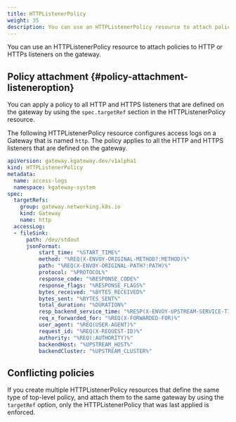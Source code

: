 ```yaml
---
title: HTTPListenerPolicy
weight: 35
description: You can use an HTTPListenerPolicy resource to attach policies to HTTP or HTTPs listeners on the gateway. 
---
```


You can use an HTTPListenerPolicy resource to attach policies to HTTP or HTTPs listeners on the gateway.

## Policy attachment {#policy-attachment-listeneroption}

<!--

Learn more about how you can attach policies to HTTP or HTTPS listeners. 

### Option 1: Attach the policy to all listeners on the gateway (`targetRefs`) -->

You can apply a policy to all HTTP and HTTPS listeners that are defined on the gateway by using the `spec.targetRef` section in the HTTPListenerPolicy resource. 

The following HTTPListenerPolicy resource configures access logs on a Gateway that is named `http`. The policy applies to all the HTTP and HTTPS listeners that are defined on the gateway. 

```yaml {hl_lines=[7,8,9,10]} 
apiVersion: gateway.kgateway.dev/v1alpha1
kind: HTTPListenerPolicy
metadata:
  name: access-logs
  namespace: kgateway-system
spec:
  targetRefs:
    group: gateway.networking.k8s.io
    kind: Gateway
    name: http
  accessLog:
  - fileSink:
      path: /dev/stdout
      jsonFormat:
          start_time: "%START_TIME%"
          method: "%REQ(X-ENVOY-ORIGINAL-METHOD?:METHOD)%"
          path: "%REQ(X-ENVOY-ORIGINAL-PATH?:PATH)%"
          protocol: "%PROTOCOL%"
          response_code: "%RESPONSE_CODE%"
          response_flags: "%RESPONSE_FLAGS%"
          bytes_received: "%BYTES_RECEIVED%"
          bytes_sent: "%BYTES_SENT%"
          total_duration: "%DURATION%"
          resp_backend_service_time: "%RESP(X-ENVOY-UPSTREAM-SERVICE-TIME)%"
          req_x_forwarded_for: "%REQ(X-FORWARDED-FOR)%"
          user_agent: "%REQ(USER-AGENT)%"
          request_id: "%REQ(X-REQUEST-ID)%"
          authority: "%REQ(:AUTHORITY)%"
          backendHost: "%UPSTREAM_HOST%"
          backendCluster: "%UPSTREAM_CLUSTER%"
```

<!--

### Option 2: Attach the policy to a particular listener on the gateway (`targetRefs.sectionName`)

Instead of attaching a policy to all the HTTP and HTTPs listeners that are defined on the gateway, you can target a particular HTTP or HTTPS listener by using the `spec.targetRefs.sectionName` field in the HTTPListenerPolicy resource. 

The following Gateway resource defines two listeners, an HTTP (`http`) and HTTPS (`https`) listener. 

```console {hl_lines=[8,15]} 
kind: Gateway
apiVersion: gateway.networking.k8s.io/v1
metadata:
  name: http
spec:
  gatewayClassName: kgateway
  listeners:
  - name: http
    protocol: HTTP
    port: 8080
    allowedRoutes:
      namespaces:
        from: All
    hostname: www.example.com
  - name: https
    port: 443
    protocol: HTTPS
    hostname: https.example.com
    tls:
      mode: Terminate
      certificateRefs:
        - name: https
          kind: Secret
    allowedRoutes:
      namespaces:
        from: All
```

To apply the policy to only the `https` listener, you specify the listener name in the `spec.targetRefs.sectionName` field in the HTTPListenerPolicy resource as shown in the following example. 

```console {hl_lines=[11]} 
apiVersion: gateway.kgateway.dev/v1alpha1
kind: HTTPListenerPolicy
metadata:
  name: server-name
  namespace: {{< reuse "docs/snippets/ns-system.md" >}}
spec:
  targetRefs:
  - group: gateway.networking.k8s.io
    kind: Gateway
    name: http
    sectionName: https
  options:
    httpConnectionManagerSettings:
      serverName: "myserver"
```
-->

## Conflicting policies

If you create multiple HTTPListenerPolicy resources that define the same type of top-level policy, and attach them to the same gateway by using the `targetRef` option, only the HTTPListenerPolicy that was last applied is enforced. 

<!--

{{% callout type="info" %}}
You cannot attach multiple HTTPListenerPolicy resources to the same listener, *even if* they define different top-level policies. To add multiple policies, define them in the same HTTPListenerPolicy resource.
{{% /callout %}}

In the following image, you want to attach two HTTPListenerPolicy resources to the HTTP listener. One configures local rate limiting and the other one configures a CSRF policy. Because only one HTTPListenerPolicy can be attached to a gateway listener via `targetRefs` at any given time, only the policy that is created first is enforced (policy 1). 

{{< reuse-image src="img/policy-ov-multiple-httplisteneroption.svg" width="800" >}}
-->